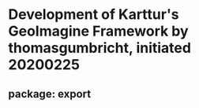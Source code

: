 # Development of Karttur's GeoImagine Framework by thomasgumbricht, initiated 20200225

## package: export
